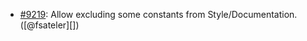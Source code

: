 * [#9219](https://github.com/rubocop/rubocop/pull/9219): Allow excluding some constants from Style/Documentation. ([@fsateler][])

